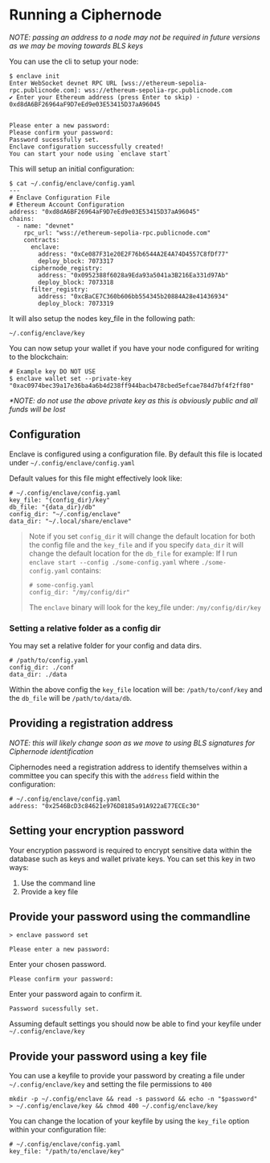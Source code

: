 # Running a Ciphernode

_NOTE: passing an address to a node may not be required in future versions as we may be moving towards BLS keys_

You can use the cli to setup your node:

```
$ enclave init
Enter WebSocket devnet RPC URL [wss://ethereum-sepolia-rpc.publicnode.com]: wss://ethereum-sepolia-rpc.publicnode.com
✔ Enter your Ethereum address (press Enter to skip) · 0xd8dA6BF26964aF9D7eEd9e03E53415D37aA96045


Please enter a new password:
Please confirm your password:
Password sucessfully set.
Enclave configuration successfully created!
You can start your node using `enclave start`
```

This will setup an initial configuration:

```
$ cat ~/.config/enclave/config.yaml
---
# Enclave Configuration File
# Ethereum Account Configuration
address: "0xd8dA6BF26964aF9D7eEd9e03E53415D37aA96045"
chains:
  - name: "devnet"
    rpc_url: "wss://ethereum-sepolia-rpc.publicnode.com"
    contracts:
      enclave:
        address: "0xCe087F31e20E2F76b6544A2E4A74D4557C8fDf77"
        deploy_block: 7073317
      ciphernode_registry:
        address: "0x0952388f6028a9Eda93a5041a3B216Ea331d97Ab"
        deploy_block: 7073318
      filter_registry:
        address: "0xcBaCE7C360b606bb554345b20884A28e41436934"
        deploy_block: 7073319
```

It will also setup the nodes key_file in the following path:

```
~/.config/enclave/key
```

You can now setup your wallet if you have your node configured for writing to the blockchain:

```
# Example key DO NOT USE
$ enclave wallet set --private-key "0xac0974bec39a17e36ba4a6b4d238ff944bacb478cbed5efcae784d7bf4f2ff80"
```

_\*NOTE: do not use the above private key as this is obviously public and all funds will be lost_

## Configuration

Enclave is configured using a configuration file. By default this file is located under `~/.config/enclave/config.yaml`

Default values for this file might effectively look like:

```
# ~/.config/enclave/config.yaml
key_file: "{config_dir}/key"
db_file: "{data_dir}/db"
config_dir: "~/.config/enclave"
data_dir: "~/.local/share/enclave"
```

> Note if you set `config_dir` it will change the default location for both the config file and the `key_file` and if you specify `data_dir` it will change the default location for the `db_file` for example:
> If I run `enclave start --config ./some-config.yaml` where `./some-config.yaml` contains:
>
> ```
> # some-config.yaml
> config_dir: "/my/config/dir"
> ```
>
> The `enclave` binary will look for the key_file under: `/my/config/dir/key`

### Setting a relative folder as a config dir

You may set a relative folder for your config and data dirs.

```
# /path/to/config.yaml
config_dir: ./conf
data_dir: ./data
```

Within the above config the `key_file` location will be: `/path/to/conf/key` and the `db_file` will be `/path/to/data/db`.

## Providing a registration address

_NOTE: this will likely change soon as we move to using BLS signatures for Ciphernode identification_

Ciphernodes need a registration address to identify themselves within a committee you can specify this with the `address` field within the configuration:

```
# ~/.config/enclave/config.yaml
address: "0x2546BcD3c84621e976D8185a91A922aE77ECEc30"
```

## Setting your encryption password

Your encryption password is required to encrypt sensitive data within the database such as keys and wallet private keys. You can set this key in two ways:

1. Use the command line
2. Provide a key file

## Provide your password using the commandline

```
> enclave password set

Please enter a new password:
```

Enter your chosen password.

```
Please confirm your password:
```

Enter your password again to confirm it.

```
Password sucessfully set.
```

Assuming default settings you should now be able to find your keyfile under `~/.config/enclave/key`

## Provide your password using a key file

You can use a keyfile to provide your password by creating a file under `~/.config/enclave/key` and setting the file permissions to `400`

```
mkdir -p ~/.config/enclave && read -s password && echo -n "$password" > ~/.config/enclave/key && chmod 400 ~/.config/enclave/key
```

You can change the location of your keyfile by using the `key_file` option within your configuration file:

```
# ~/.config/enclave/config.yaml
key_file: "/path/to/enclave/key"
```
